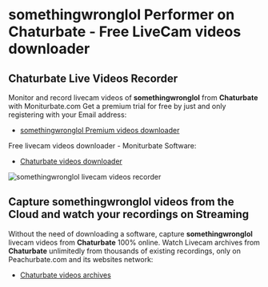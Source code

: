 # somethingwronglol Performer on Chaturbate - Free LiveCam videos downloader

## Chaturbate Live Videos Recorder

Monitor and record livecam videos of **somethingwronglol** from **Chaturbate** with Moniturbate.com
Get a premium trial for free by just and only registering with your Email address:
* [somethingwronglol Premium videos downloader](https://moniturbate.com/request-demo-licence-key.html)

Free livecam videos downloader - Moniturbate Software:
* [Chaturbate videos downloader](https://moniturbate.com/moniturbate-download-software.html)

![somethingwronglol livecam videos recorder](https://peachurnet.com/templates/moniturbate-software.png)


## Capture somethingwronglol videos from the Cloud and watch your recordings on Streaming

Without the need of downloading a software, capture **somethingwronglol** livecam videos from **Chaturbate** 100% online.
Watch Livecam archives from **Chaturbate** unlimitedly from thousands of existing recordings, only on Peachurbate.com and its websites network:
* [Chaturbate videos archives](https://peachurnet.com/)